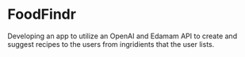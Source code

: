 # FoodFindr

Developing an app to utilize an OpenAI and Edamam API to create and suggest recipes to the users from ingridients that the user lists.
